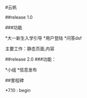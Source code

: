#云帆

##release 1.0

###功能

*大一新生入学引导
*用户登陆
*问答dsf 

主要工作：静态页面,内容


	
##release 2.0
###功能：

*小组
*信息发布


##里程碑

*7.10 : begin

